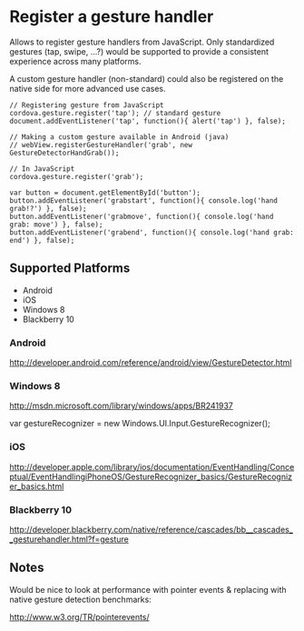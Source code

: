 Register a gesture handler 
=====

Allows to register gesture handlers from JavaScript. 
Only standardized gestures (tap, swipe, ...?) would be supported to provide a consistent experience across many platforms.

A custom gesture handler (non-standard) could also be registered on the native side for more advanced use cases.

	// Registering gesture from JavaScript
	cordova.gesture.register('tap'); // standard gesture
	document.addEventListener('tap', function(){ alert('tap') }, false);

	// Making a custom gesture available in Android (java)
	// webView.registerGestureHandler('grab', new GestureDetectorHandGrab());

	// In JavaScript
	cordova.gesture.register('grab');

	var button = document.getElementById('button');
	button.addEventListener('grabstart', function(){ console.log('hand grab!?') }, false);
	button.addEventListener('grabmove', function(){ console.log('hand grab: move') }, false);
	button.addEventListener('grabend', function(){ console.log('hand grab: end') }, false);

Supported Platforms
-------------------

- Android
- iOS
- Windows 8
- Blackberry 10

### Android

http://developer.android.com/reference/android/view/GestureDetector.html

### Windows 8

http://msdn.microsoft.com/library/windows/apps/BR241937

var gestureRecognizer = new Windows.UI.Input.GestureRecognizer();

### iOS

http://developer.apple.com/library/ios/documentation/EventHandling/Conceptual/EventHandlingiPhoneOS/GestureRecognizer_basics/GestureRecognizer_basics.html

### Blackberry 10

http://developer.blackberry.com/native/reference/cascades/bb__cascades__gesturehandler.html?f=gesture

Notes
-------------------

Would be nice to look at performance with pointer events & replacing with native gesture detection benchmarks:

http://www.w3.org/TR/pointerevents/
